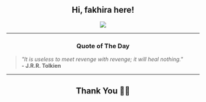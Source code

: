 <h2 align="center"> Hi, fakhira here!</h2>

<p align="center">
<a href="https://github.com/fakhiralkda" alt="github streak"><img src="https://dvst-streak.herokuapp.com/?user=fakhiralkda&theme=tokyonight&fire=DD472C"></a>
</p>

<hr>
<h3 align="center">Quote of The Day</h3>
<p align="center">
<blockquote>
<i>"It is useless to meet revenge with revenge; it will heal nothing."</i>
<br>
<b>- J.R.R. Tolkien</b>
</blockquote>
</p>


<hr>
<h2 align="center">Thank You 🙏🏼</h2>
